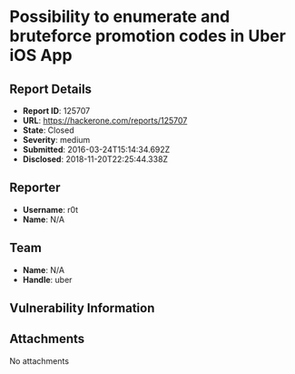 # Possibility to enumerate and bruteforce promotion codes in Uber iOS App

## Report Details
- **Report ID**: 125707
- **URL**: https://hackerone.com/reports/125707
- **State**: Closed
- **Severity**: medium
- **Submitted**: 2016-03-24T15:14:34.692Z
- **Disclosed**: 2018-11-20T22:25:44.338Z

## Reporter
- **Username**: r0t
- **Name**: N/A

## Team
- **Name**: N/A
- **Handle**: uber

## Vulnerability Information


## Attachments
No attachments
